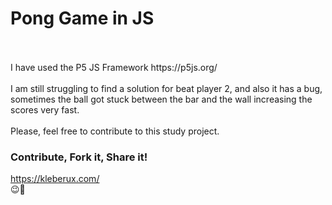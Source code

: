 # Pong Game in JS
<br>
<br>
I have used the P5 JS Framework https://p5js.org/
<br>
<br>
I am still struggling to find a solution for beat player 2, and also it has a bug, sometimes the ball got stuck between the bar and the wall increasing the scores very fast.
<br>
<br>
Please, feel free to contribute to this study project.

### Contribute, Fork it, Share it!
https://kleberux.com/
<br>
😉🚀
